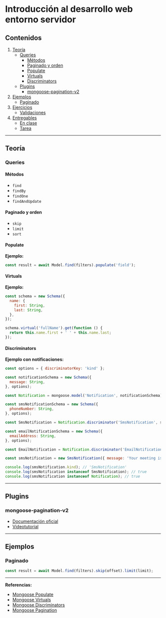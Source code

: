 # Introducción al desarrollo web entorno servidor

## Contenidos

1. [Teoría](#teoría)  
   - [Queries](#queries)  
     - [Métodos](#métodos)  
     - [Paginado y orden](#paginado-y-orden)  
     - [Populate](#populate)  
     - [Virtuals](#virtuals)  
     - [Discriminators](#discriminators)  
   - [Plugins](#plugins)  
     - [mongoose-pagination-v2](#mongoose-pagination-v2)  
2. [Ejemplos](#ejemplos)  
   - [Paginado](#paginado)  
3. [Ejercicios](#ejercicios)  
   - [Validaciones](#validaciones)  
4. [Entregables](#entregables)  
   - [En clase](#en-clase)  
   - [Tarea](#tarea)  

---

## Teoría

### Queries

#### Métodos

- `find`
- `findBy`
- `findOne`
- `findAndUpdate`

#### Paginado y orden

- `skip`
- `limit`
- `sort`

#### Populate

**Ejemplo:**

```js
const result = await Model.find(filters).populate('field');
```

#### Virtuals

**Ejemplo:**

```js
const schema = new Schema({
  name: {
    first: String,
    last: String,
  },
});

schema.virtual('fullName').get(function () {
  return this.name.first + ' ' + this.name.last;
});
```

#### Discriminators

**Ejemplo con notificaciones:**

```js
const options = { discriminatorKey: 'kind' };

const notificationSchema = new Schema({
  message: String,
}, options);

const Notification = mongoose.model('Notification', notificationSchema);

const smsNotificationSchema = new Schema({
  phoneNumber: String,
}, options);

const SmsNotification = Notification.discriminator('SmsNotification', smsNotificationSchema);

const emailNotificationSchema = new Schema({
  emailAddress: String,
}, options);

const EmailNotification = Notification.discriminator('EmailNotification', emailNotificationSchema);

const smsNotification = new SmsNotification({ message: 'Your meeting is in 15 minutes' });

console.log(smsNotification.kind); // 'SmsNotification'
console.log(smsNotification instanceof SmsNotification); // true
console.log(smsNotification instanceof Notification); // true
```

---

## Plugins

### mongoose-pagination-v2

- [Documentación oficial](https://www.npmjs.com/package/mongoose-paginate-v2)
- [Videotutorial](https://www.youtube.com/watch?v=6hUUOZxVVCo)

---

## Ejemplos

### Paginado

```js
const result = await Model.find(filters).skip(offset).limit(limit);
```

---

**Referencias:**  

- [Mongoose Populate](https://mongoosejs.com/docs/populate.html)  
- [Mongoose Virtuals](https://mongoosejs.com/docs/guide.html#virtuals)  
- [Mongoose Discriminators](https://mongoosejs.com/docs/discriminators.html)  
- [Mongoose Pagination](https://www.bezkoder.com/node-js-mongodb-pagination/)  

